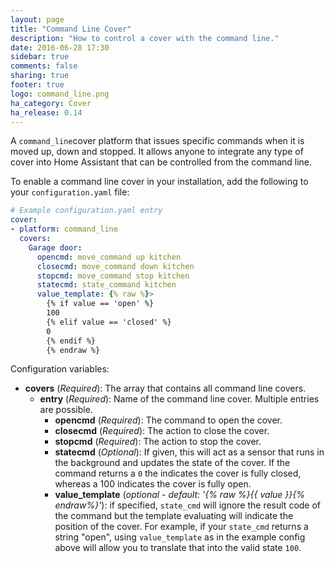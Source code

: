 ```yaml
---
layout: page
title: "Command Line Cover"
description: "How to control a cover with the command line."
date: 2016-06-28 17:30
sidebar: true
comments: false
sharing: true
footer: true
logo: command_line.png
ha_category: Cover
ha_release: 0.14
---
```


A `command_line`cover platform that issues specific commands when it is moved up, down and stopped. It allows anyone to integrate any type of cover into Home Assistant that can be controlled from the command line.

To enable a command line cover in your installation, add the following to your `configuration.yaml` file:

```yaml
# Example configuration.yaml entry
cover:
- platform: command_line
  covers:
    Garage door:
      opencmd: move_command up kitchen
      closecmd: move_command down kitchen
      stopcmd: move_command stop kitchen
      statecmd: state_command kitchen
      value_template: {% raw %}>
        {% if value == 'open' %}
        100
        {% elif value == 'closed' %}
        0
        {% endif %}
        {% endraw %}
```

Configuration variables:

- **covers** (*Required*): The array that contains all command line covers.
  - **entry** (*Required*): Name of the command line cover. Multiple entries are possible.
    - **opencmd** (*Required*): The command to open the cover.
    - **closecmd** (*Required*): The action to close the cover.
    - **stopcmd** (*Required*): The action to stop the cover.
    - **statecmd** (*Optional*): If given, this will act as a sensor that runs in the background and updates the state of the cover. If the command returns a `0` the indicates the cover is fully closed, whereas a 100 indicates the cover is fully open.
    - **value_template** (*optional - default: '{% raw %}{{ value }}{% endraw%}'*): if specified, `state_cmd` will ignore the result code of the command but the template evaluating will indicate the position of the cover. For example, if your `state_cmd` returns a string "open", using `value_template` as in the example config above will allow you to translate that into the valid state `100`.
